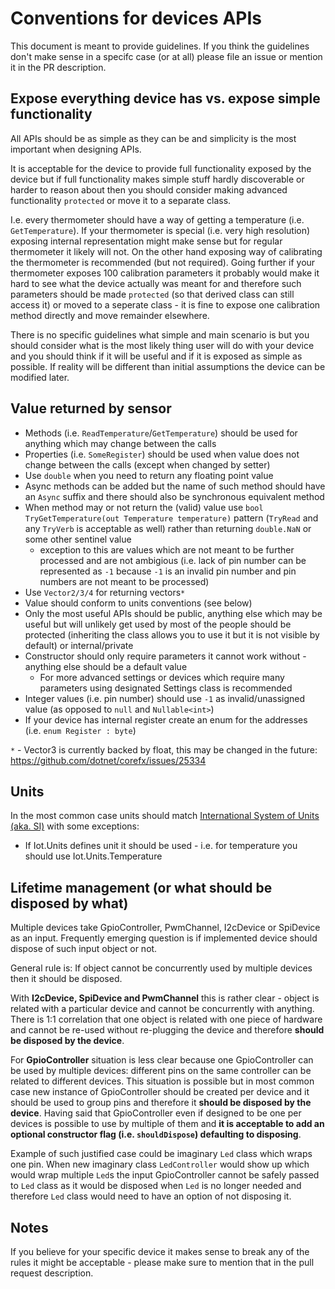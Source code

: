 # Conventions for devices APIs

This document is meant to provide guidelines. If you think the guidelines don't make sense in a specifc case (or at all) please file an issue or mention it in the PR description.

## Expose everything device has vs. expose simple functionality

All APIs should be as simple as they can be and simplicity is the most important when designing APIs.

It is acceptable for the device to provide full functionality exposed by the device but if full functionality makes simple stuff hardly discoverable or harder to reason about then you should consider making advanced functionality `protected` or move it to a separate class.

I.e. every thermometer should have a way of getting a temperature (i.e. `GetTemperature`). If your thermometer is special (i.e. very high resolution) exposing internal representation might make sense but for regular thermometer it likely will not. On the other hand exposing way of calibrating the thermometer is recommended (but not required). Going further if your thermometer exposes 100 calibration parameters it probably would make it hard to see what the device actually was meant for and therefore such parameters should be made `protected` (so that derived class can still access it) or moved to a seperate class - it is fine to expose one calibration method directly and move remainder elsewhere.

There is no specific guidelines what simple and main scenario is but you should consider what is the most likely thing user will do with your device and you should think if it will be useful and if it is exposed as simple as possible. If reality will be different than initial assumptions the device can be modified later.

## Value returned by sensor

- Methods (i.e. `ReadTemperature`/`GetTemperature`) should be used for anything which may change between the calls
- Properties (i.e. `SomeRegister`) should be used when value does not change between the calls (except when changed by setter)
- Use `double` when you need to return any floating point value
- Async methods can be added but the name of such method should have an `Async` suffix and there should also be synchronous equivalent method
- When method may or not return the (valid) value use `bool TryGetTemperature(out Temperature temperature)` pattern (`TryRead` and any `TryVerb` is acceptable as well) rather than returning `double.NaN` or some other sentinel value
  - exception to this are values which are not meant to be further processed and are not ambigious (i.e. lack of pin number can be represented as `-1` because `-1` is an invalid pin number and pin numbers are not meant to be processed)
- Use `Vector2/3/4` for returning vectors`*`
- Value should conform to units conventions (see below)
- Only the most useful APIs should be public, anything else which may be useful but will unlikely get used by most of the people should be protected (inheriting the class allows you to use it but it is not visible by default) or internal/private
- Constructor should only require parameters it cannot work without - anything else should be a default value
  - For more advanced settings or devices which require many parameters using designated Settings class is recommended
- Integer values (i.e. pin number) should use `-1` as invalid/unassigned value (as opposed to `null` and `Nullable<int>`)
- If your device has internal register create an enum for the addresses (i.e. `enum Register : byte`)

`*` -  Vector3 is currently backed by float, this may be changed in the future: https://github.com/dotnet/corefx/issues/25334

## Units

In the most common case units should match [International System of Units (aka. SI)](https://en.wikipedia.org/wiki/International_System_of_Units) with some exceptions:

- If Iot.Units defines unit it should be used - i.e. for temperature you should use Iot.Units.Temperature

## Lifetime management (or what should be disposed by what)

Multiple devices take GpioController, PwmChannel, I2cDevice or SpiDevice as an input.
Frequently emerging question is if implemented device should dispose of such input object or not.

General rule is: If object cannot be concurrently used by multiple devices then it should be disposed.

With **I2cDevice, SpiDevice and PwmChannel** this is rather clear - object is related with a particular device and cannot be concurrently with anything. There is 1:1 correlation that one object is related with one piece of hardware and cannot be re-used without re-plugging the device and therefore **should be disposed by the device**.

For **GpioController** situation is less clear because one GpioController can be used by multiple devices: different pins on the same controller can be related to different devices. This situation is possible but in most common case new instance of GpioController should be created per device and it should be used to group pins and therefore it **should be disposed by the device**. Having said that GpioController even if designed to be one per devices is possible to use by multiple of them and **it is acceptable to add an optional constructor flag (i.e. `shouldDispose`) defaulting to disposing**.

Example of such justified case could be imaginary `Led` class which wraps one pin. When new imaginary class `LedController` would show up which would wrap multiple `Led`s the input GpioController cannot be safely passed to `Led` class as it would be disposed when `Led` is no longer needed and therefore `Led` class would need to have an option of not disposing it.


## Notes

If you believe for your specific device it makes sense to break any of the rules it might be acceptable - please make sure to mention that in the pull request description.
